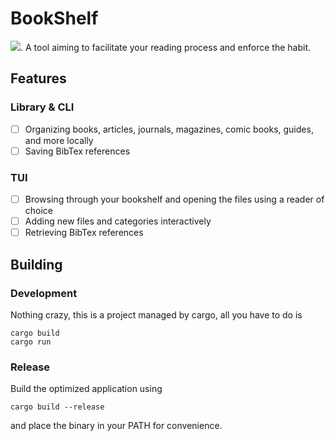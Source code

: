 # BookShelf
[![](https://tokei.rs/b1/github/XAMPPRocky/tokei)](https://github.com/kirusfg/bookshelf).
A tool aiming to facilitate your reading process and enforce the habit.

## Features
### Library & CLI
- [ ] Organizing books, articles, journals, magazines, comic books, guides, and more locally
- [ ] Saving BibTex references

### TUI
- [ ] Browsing through your bookshelf and opening the files using a reader of choice
- [ ] Adding new files and categories interactively
- [ ] Retrieving BibTex references

## Building
### Development
Nothing crazy, this is a project managed by cargo, all you have to do is
```
cargo build
cargo run
```

### Release
Build the optimized application using
```
cargo build --release
```
and place the binary in your PATH for convenience.

